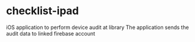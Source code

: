 # checklist-ipad
iOS application to perform device audit at library
The application sends the audit data to linked firebase account
